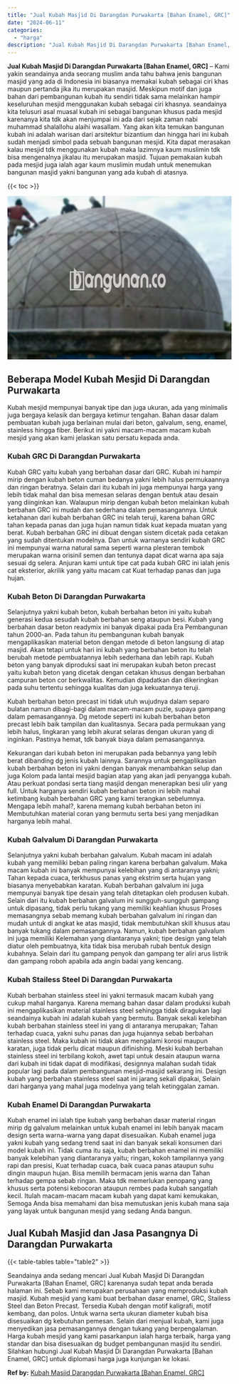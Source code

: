 ```yaml
---
title: "Jual Kubah Masjid Di Darangdan Purwakarta [Bahan Enamel, GRC]"
date: "2024-06-11"
categories: 
  - "harga"
description: "Jual Kubah Masjid Di Darangdan Purwakarta [Bahan Enamel, GRC]. Seandainya anda sedang mencari Jual Kubah Masjid Di Darangdan Purwakarta [Bahan Enamel, GRC]..."
---
```


**Jual Kubah Masjid Di Darangdan Purwakarta \[Bahan Enamel, GRC\]** – Kami yakin seandainya anda seorang muslim anda tahu bahwa jenis bangunan masjid yang ada di Indonesia ini biasanya memakai kubah sebagai ciri khas maupun pertanda jika itu merupakan masjid. Meskipun motif dan juga bahan dari pembangunan kubah itu sendiri tidak sama melainkan hampir keseluruhan mesjid menggunakan kubah sebagai ciri khasnya. seandainya kita telusuri asal muasal kubah ini sebagai bangunan khusus pada mesjid karenanya kita tdk akan menjumpai ini ada dari sejak zaman nabi muhammad shalallohu alaihi wasallam. Yang akan kita temukan bangunan kubah ini adalah warisan dari arsitektur bizantium dan hingga hari ini kubah sudah menjadi simbol pada sebuah bangunan mesjid. Kita dapat merasakan kalau mesjid tdk menggunakan kubah maka lazimnya kaum muslimin tdk bisa mengenalnya jikalau itu merupakan masjid. Tujuan pemakaian kubah pada mesjid juga ialah agar kaum muslimin mudah untuk menemukan bangunan masjid yakni bangunan yang ada kubah di atasnya.

{{< toc >}}

![Jual Kubah Masjid Di Darangdan Purwakarta [Bahan Enamel, GRC]](/images/jual-kubah-masjid-15.png)

## Beberapa Model Kubah Mesjid Di Darangdan Purwakarta

Kubah mesjid mempunyai banyak tipe dan juga ukuran, ada yang minimalis juga bergaya kelasik dan bergaya ketimur tengahan. Bahan dasar dalam pembuatan kubah juga berlainan mulai dari beton, galvalum, seng, enamel, stainless hingga fiber. Berikut ini yakni macam-macam macam kubah mesjid yang akan kami jelaskan satu persatu kepada anda.

### Kubah GRC Di Darangdan Purwakarta

Kubah GRC yaitu kubah yang berbahan dasar dari GRC. Kubah ini hampir mirip dengan kubah beton cuman bedanya yakni lebih halus permukaannya dan ringan beratnya. Selain dari itu kubah ini juga mempunyai harga yang lebih tidak mahal dan bisa memesan selaras dengan bentuk atau desain yang diinginkan kan. Walaupun mirip dengan kubah beton melainkan kubah berbahan GRC ini mudah dan sederhana dalam pemasangannya. Untuk ketahanan dari kubah berbahan GRC ini telah teruji, karena bahan GRC tahan kepada panas dan juga hujan namun tidak kuat kepada muatan yang berat. Kubah berbahan GRC ini dibuat dengan sistem dicetak pada cetakan yang sudah ditentukan modelnya. Dan untuk warnanya sendiri kubah GRC ini mempunyai warna natural sama seperti warna plesteran tembok merupakan warna orisinil semen dan tentunya dapat dicat warna apa saja sesuai dg selera. Anjuran kami untuk tipe cat pada kubah GRC ini ialah jenis cat eksterior, akrilik yang yaitu macam cat Kuat terhadap panas dan juga hujan.

### Kubah Beton Di Darangdan Purwakarta

Selanjutnya yakni kubah beton, kubah berbahan beton ini yaitu kubah generasi kedua sesudah kubah berbahan seng ataupun besi. Kubah yang berbahan dasar beton readymix ini banyak dipakai pada Era Pembangunan tahun 2000-an. Pada tahun itu pembangunan kubah banyak mengaplikasikan material beton dengan metode di beton langsung di atap masjid. Akan tetapi untuk hari ini kubah yang berbahan beton itu telah berubah metode pembuatannya lebih sederhana dan lebih rapi. Kubah beton yang banyak diproduksi saat ini merupakan kubah beton precast yaitu kubah beton yang dicetak dengan cetakan khusus dengan berbahan campuran beton cor berkwalitas. Kemudian dipadatkan dan dikeringkan pada suhu tertentu sehingga kualitas dan juga kekuatannya teruji.

Kubah berbahan beton precast ini tidak utuh wujudnya dalam separo bulatan namun dibagi-bagi dalam macam-macam puzle, supaya gampang dalam pemasangannya. Dg metode seperti ini kubah berbahan beton precast lebih baik tampilan dan kualitasnya. Secara pada permukaan yang lebih halus, lingkaran yang lebih akurat selaras dengan ukuran yang di inginkan. Pastinya hemat, tdk banyak biaya dalam pemasangannya.

Kekurangan dari kubah beton ini merupakan pada bebannya yang lebih berat dibanding dg jenis kubah lainnya. Sarannya untuk pengaplikasian kubah berbahan beton ini yakni dengan banyak menambahkan selup dan juga Kolom pada lantai mesjid bagian atap yang akan jadi penyangga kubah. Atau perkuat pondasi serta tiang masjid dengan menerapkan besi ulir yang full. Untuk harganya sendiri kubah berbahan beton ini lebih mahal ketimbang kubah berbahan GRC yang kami terangkan sebelumnya. Mengapa lebih mahal?, karena memang kubah berbahan beton ini Membutuhkan material coran yang bermutu serta besi yang menjadikan harganya lebih mahal.

### Kubah Galvalum Di Darangdan Purwakarta

Selanjutnya yakni kubah berbahan galvalum. Kubah macam ini adalah kubah yang memiliki beban paling ringan karena berbahan galvalum. Maka macam kubah ini banyak mempunyai kelebihan yang di antaranya yakni; Tahan kepada cuaca, terkhusus panas yang ekstrim serta hujan yang biasanya menyebabkan karatan. Kubah berbahan galvalum ini juga mempunyai banyak tipe desain yang telah ditetapkan oleh produsen kubah. Selain dari itu kubah berbahan galvalum ini sungguh-sungguh gampang untuk dipasang, tidak perlu tukang yang memiliki keahlian khusus Proses memasangnya sebab memang kubah berbahan galvalum ini ringan dan mudah untuk di angkat ke atas masjid, tidak membutuhkan skill khusus atau banyak tukang dalam pemasangannya. Namun, kubah berbahan galvalum ini juga memiliki Kelemahan yang diantaranya yakni; tipe design yang telah diatur oleh pembuatnya, kita tidak bisa merubah rubah bentuk design kubahnya. Selain dari itu gampang penyok dan gampang ter aliri arus listrik dan gampang roboh apabila ada angin badai yang kencang.

### Kubah Stailess Steel Di Darangdan Purwakarta

Kubah berbahan stainless steel ini yakni termasuk macam kubah yang cukup mahal harganya. Karena memang bahan dasar dalam produksi kubah ini mengaplikasikan material stainless steel sehingga tidak diragukan lagi seandainya kubah ini adalah kubah yang bermutu. Banyak sekali kelebihan kubah berbahan stainless steel ini yang di antaranya merupakan; Tahan terhadap cuaca, yakni suhu panas dan juga hujannya sebab berbahan stainless steel. Maka kubah ini tidak akan mengalami korosi maupun karatan, juga tidak perlu dicat maupun difinishing. Meski kubah berbahan stainless steel ini terbilang kokoh, awet tapi untuk desain ataupun warna dari kubah ini tidak dapat di modifikasi, designnya malahan sudah tidak popular lagi pada dalam pembangunan mesjid-masjid sekarang ini. Design kubah yang berbahan stainless steel saat ini jarang sekali dipakai, Selain dari harganya yang mahal juga modelnya yang telah ketinggalan zaman.

### Kubah Enamel Di Darangdan Purwakarta

Kubah enamel ini ialah tipe kubah yang berbahan dasar material ringan mirip dg galvalum melainkan untuk kubah enamel ini lebih banyak macam design serta warna-warna yang dapat disesuaikan. Kubah enamel juga yakni kubah yang sedang trend saat ini dan banyak sekali konsumen dari model kubah ini. Tidak cuma itu saja, kubah berbahan enamel ini memiliki banyak kelebihan yang diantaranya yaitu; ringan, kokoh tampilannya yang rapi dan presisi, Kuat terhadap cuaca, baik cuaca panas ataupun suhu dingin maupun hujan. Bisa memilih bermacam jenis warna dan Tahan terhadap gempa sebab ringan. Maka tdk memerlukan penopang yang khusus serta potensi kebocoran ataupun rembes pada kubah sangatlah kecil. Itulah macam-macam macam kubah yang dapat kami kemukakan, Semoga Anda bisa memahami dan bisa memutuskan jenis kubah mana saja yang layak untuk bangunan mesjid yang sedang Anda bangun.

## Jual Kubah Masjid dan Jasa Pasangnya Di Darangdan Purwakarta

{{< table-tables table="table2" >}}

Seandainya anda sedang mencari Jual Kubah Masjid Di Darangdan Purwakarta \[Bahan Enamel, GRC\] karenanya sudah tepat anda berada halaman ini. Sebab kami merupakan perusahaan yang memproduksi kubah masjid. Kubah mesjid yang kami buat berbahan dasar enamel, GRC, Stailess Steel dan Beton Precast. Tersedia Kubah dengan motif kaligrafi, motif kembang, dan polos. Untuk warna serta ukuran diameter kubah bisa disesuaikan dg kebutuhan pemesan. Selain dari menjual kubah, kami juga menyedikan jasa pemasangannya dengan tukang yang berpengalaman. Harga kubah mesjid yang kami pasarkanpun ialah harga terbaik, harga yang standar dan bisa disesuaikan dg budget pembangunan masjid itu sendiri. Silahkan hubungi Jual Kubah Masjid Di Darangdan Purwakarta \[Bahan Enamel, GRC\] untuk diplomasi harga juga kunjungan ke lokasi.

**Ref by:** [Kubah Masjid Darangdan Purwakarta [Bahan Enamel, GRC]](https://id.wikipedia.org/wiki/Kubah)
